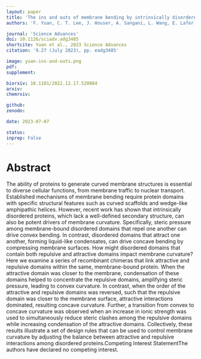 ```yaml
---
layout: paper
title: 'The ins and outs of membrane bending by intrinsically disordered proteins'
authors: 'F. Yuan, C. T. Lee, J. Houser, A. Sangani, L. Wang, E. Lafer, P. Rangamani<sup>$</sup>, and J. Stachowiak'

journal: 'Science Advances'
doi: 10.1126/sciadv.adg3485
shortcite: Yuan et al., 2023 Science Advances
citation: '9.27 (July 2023), pp. eadg3485'

image: yuan-ins-and-outs.png
pdf: 
supplement: 

biorxiv: 10.1101/2022.12.17.520884
arxiv: 
chemrxiv: 

github: 
zenodo: 

date: 2023-07-07

status: 
inprep: False
---
```


# Abstract

The ability of proteins to generate curved membrane structures is essential to diverse cellular functions, from membrane traffic to nuclear transport. Established mechanisms of membrane bending require protein domains with specific structural features such as curved scaffolds and wedge-like amphipathic helices. However, recent work has shown that intrinsically disordered proteins, which lack a well-defined secondary structure, can also be potent drivers of membrane curvature. Specifically, steric pressure among membrane-bound disordered domains that repel one another can drive convex bending. In contrast, disordered domains that attract one another, forming liquid-like condensates, can drive concave bending by compressing membrane surfaces. How might disordered domains that contain both repulsive and attractive domains impact membrane curvature? Here we examine a series of recombinant chimeras that link attractive and repulsive domains within the same, membrane-bound protein. When the attractive domain was closer to the membrane, condensation of these domains helped to concentrate the repulsive domains, amplifying steric pressure, leading to convex curvature. In contrast, when the order of the attractive and repulsive domains was reversed, such that the repulsive domain was closer to the membrane surface, attractive interactions dominated, resulting concave curvature. Further, a transition from convex to concave curvature was observed when an increase in ionic strength was used to simultaneously reduce steric clashes among the repulsive domains while increasing condensation of the attractive domains. Collectively, these results illustrate a set of design rules that can be used to control membrane curvature by adjusting the balance between attractive and repulsive interactions among disordered proteins.Competing Interest StatementThe authors have declared no competing interest.
